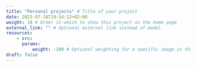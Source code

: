 ```yaml
---
title: "Personal projects" # Title of your project
date: 2023-07-18T19:54:12+02:00
weight: 10 # Order in which to show this project on the home page
external_link: "" # Optional external link instead of modal
resources:
    - src: 
      params:
          weight: -100 # Optional weighting for a specific image in this project folder
draft: false
---
```

